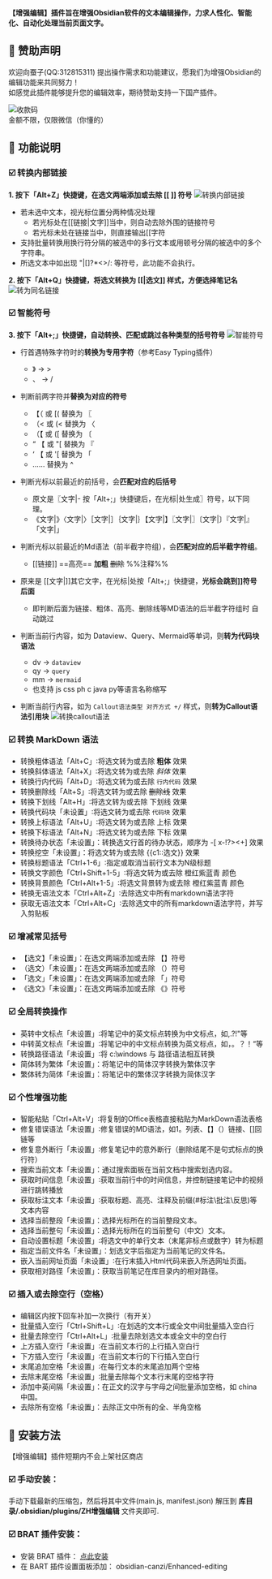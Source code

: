 **【增强编辑】插件旨在增强Obsidian软件的文本编辑操作，力求人性化、智能化、自动化处理当前页面文字。**

## 📣 赞助声明
欢迎向蚕子(QQ:312815311) 提出操作需求和功能建议，愿我们为增强Obsidian的编辑功能来共同努力！  
如感觉此插件能够提升您的编辑效率，期待赞助支持一下国产插件。

![收款码](https://user-images.githubusercontent.com/16410542/163940657-65036cc5-aa18-40e1-923e-d4fb1ed658e3.png)  
金额不限，仅限微信（你懂的）

## 📣 功能说明
### ☑️ 转换内部链接
**1. 按下「Alt+Z」快捷键，在选文两端添加或去除 \[\[ ]] 符号**
![转换内部链接](https://user-images.githubusercontent.com/16410542/161437571-10987a6d-ff0f-4ef1-9193-f2b0602f18e4.gif)

- 若未选中文本，视光标位置分两种情况处理
	- 若光标处在\[\[链接|文字]]当中，则自动去除外围的链接符号
	- 若光标未处在链接当中，则直接输出\[\[字符
- 支持批量转换用换行符分隔的被选中的多行文本或用顿号分隔的被选中的多个字符串。
- 所选文本中如出现 "|[]?\*<>/: 等符号，此功能不会执行。

**2. 按下「Alt+Q」快捷键，将选文转换为 \[\[|选文]] 样式，方便选择笔记名**
![转为同名链接](https://user-images.githubusercontent.com/16410542/161437746-24db8f7a-c2f9-466e-b0d1-c16ade9bbcfc.gif)


### ☑️ 智能符号
**3. 按下「Alt+;」快捷键，自动转换、匹配或跳过各种类型的括号符号**
![智能符号](https://user-images.githubusercontent.com/16410542/161437355-79562ee8-60a7-41d5-85d2-d0ca5da495ba.gif)

- 行首遇特殊字符时的**转换为专用字符**（参考Easy Typing插件）
	-  》  → >
	-  、 → /

- 判断前两字符并**替换为对应的符号**
	-  【（ 或  [( 替换为 〖
	-  （< 或  (< 替换为 〈
	-  （【 或  ([ 替换为 〔
	-  “ 【 或 "[  替换为 『
	-  ‘ 【 或  '[  替换为 「
	-  ……  替换为 ^

- 判断光标以前最近的前括号，会**匹配对应的后括号**
	- 原文是〖文字|-  按「Alt+;」快捷键后，在光标|处生成〗符号，以下同理。
	- 《文字|》〈文字|〉［文字|］｛文字|｝【文字|】〖文字|〗〔文字|〕『文字|』「文字|」

- 判断光标以前最近的Md语法（前半截字符组），会**匹配对应的后半截字符组**。 
	- [[链接]]  ==高亮==   **加粗** ~~删除~~ %%注释%%

- 原来是 [[文字|]]其它文字，在光标|处按「Alt+;」快捷键，**光标会跳到]]符号后面**
	- 即判断后面为链接、粗体、高亮、删除线等MD语法的后半截字符组时 自动跳过

- 判断当前行内容，如为 Dataview、Query、Mermaid等单词，则**转为代码块语法**
	- dv → ```dataview```
	- qy  → ```query```
	- mm → ```mermaid```
	- 也支持 js css ph c java py等语言名称缩写

- 判断当前行内容，如为 `Callout语法类型 对齐方式 +/` 样式，则**转为Callout语法引用块**
![转换callout语法](https://user-images.githubusercontent.com/16410542/161438754-b58e903f-514e-46e5-b71f-9dbcde406db7.gif)



### ☑️ 转换 MarkDown 语法
- 转换粗体语法「Alt+C」∶将选文转为或去除 **粗体** 效果
- 转换斜体语法「Alt+X」∶将选文转为或去除 _斜体_ 效果
- 转换行内代码「Alt+D」∶将选文转为或去除 `行内代码` 效果
- 转换删除线「Alt+S」∶将选文转为或去除 ~~删除线~~ 效果
- 转换下划线「Alt+H」∶将选文转为或去除 下划线 效果
- 转换代码块「未设置」∶将选文转为或去除 ```代码块``` 效果
- 转换上标语法「Alt+U」∶将选文转为或去除 上标 效果
- 转换下标语法「Alt+N」∶将选文转为或去除 下标 效果
- 转换待办状态「未设置」：转换选文行首的待办状态，顺序为 -[ x-!?><+] 效果
- 转换挖空「未设置」：将选文转为或去除 {{c1::选文}} 效果
- 转换标题语法「Ctrl+1-6」∶指定或取消当前行文本为N级标题
- 转换文字颜色「Ctrl+Shift+1-5」∶将选文转为或去除 橙红紫蓝青 颜色
- 转换背景颜色「Ctrl+Alt+1-5」∶将选文背景转为或去除 橙红紫蓝青 颜色
- 转换无语法文本「Ctrl+Alt+Z」∶去除选文中所有markdown语法字符
- 获取无语法文本「Ctrl+Alt+C」∶去除选文中的所有markdown语法字符，并写入剪贴板

### ☑️ 增减常见括号
- 【选文】「未设置」：在选文两端添加或去除 【】符号
- （选文）「未设置」：在选文两端添加或去除 （）符号
- 「选文」「未设置」：在选文两端添加或去除 「」符号
- 《选文》「未设置」：在选文两端添加或去除 《》符号

### ☑️ 全局转换操作
- 英转中文标点「未设置」∶将笔记中的英文标点转换为中文标点，如,.?!"等
- 中转英文标点「未设置」∶将笔记中的中文标点转换为英文标点，如，。？！“等
- 转换路径语法「未设置」∶将 c:\\windows 与 [](file:///c:\/windows) 路径语法相互转换
- 简体转为繁体「未设置」：将笔记中的简体汉字转换为繁体汉字
- 繁体转为简体「未设置」：将笔记中的繁体汉字转换为简体汉字

### ☑️ 个性增强功能
- 智能粘贴「Ctrl+Alt+V」∶将复制的Office表格直接粘贴为MarkDown语法表格
- 修复错误语法「未设置」∶修复错误的MD语法，如1。列表、【】（）链接、[[]]()回链等
- 修复意外断行「未设置」∶修复笔记中的意外断行（删除结尾不是句式标点的换行符）
- 搜索当前文本「未设置」：通过搜索面板在当前文档中搜索划选内容。
- 获取时间信息「未设置」∶获取当前行中的时间信息，并控制链接笔记中的视频进行跳转播放
- 获取标注文本「未设置」∶获取标题、高亮、注释及前缀(#标注\批注\反思)等文本内容
- 选择当前整段「未设置」：选择光标所在的当前整段文本。
- 选择当前整句「未设置」：选择光标所在的当前整句（中文）文本。
- 自动设置标题「未设置」∶将选文中的单行文本（末尾非标点或数字）转为标题
- 指定当前文件名「未设置」：划选文字后指定为当前笔记的文件名。
- 嵌入当前网址页面「未设置」∶在行末插入Html代码来嵌入所选网址页面。
- 获取相对路径「未设置」：获取当前笔记在库目录内的相对路径。

### ☑️ 插入或去除空行（空格）
- 编辑区内按下回车补加一次换行（有开关）
- 批量插入空行「Ctrl+Shift+L」∶在划选的文本行或全文中间批量插入空白行
- 批量去除空行「Ctrl+Alt+L」∶批量去除划选文本或全文中的空白行
- 上方插入空行「未设置」∶在当前文本行的上行插入空白行
- 下方插入空行「未设置」∶在当前文本行的下行插入空白行
- 末尾追加空格「未设置」∶在每行文本的末尾追加两个空格
- 去除末尾空格「未设置」∶批量去除每个文本行末尾的空格字符
- 添加中英间隔「未设置」：在正文的汉字与字母之间批量添加空格，如 china 中国。
- 去除所有空格「未设置」：去除正文中所有的全、半角空格


## 📣 安装方法
【增强编辑】插件短期内不会上架社区商店

### ☑️ 手动安装：
手动下载最新的压缩包，然后将其中文件(main.js, manifest.json) 解压到 **库目录/.obsidian/plugins/ZH增强编辑** 文件夹即可.

### ☑️ BRAT 插件安装：
- 安装 BRAT 插件： [点此安装](https://github.com/TfTHacker/obsidian42-brat)
- 在 BART 插件设置面板添加： obsidian-canzi/Enhanced-editing


